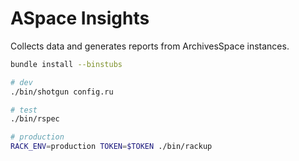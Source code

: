 # ASpace Insights

Collects data and generates reports from ArchivesSpace instances.

```bash
bundle install --binstubs

# dev
./bin/shotgun config.ru

# test
./bin/rspec

# production
RACK_ENV=production TOKEN=$TOKEN ./bin/rackup
```
